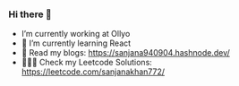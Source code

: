 ### Hi there 👋

<!--
**sanjana4khan/sanjana4khan** is a ✨ _special_ ✨ repository because its `README.md` (this file) appears on your GitHub profile.
-->

- I’m currently working at Ollyo
- 🌱 I’m currently learning React
- 📖 Read my blogs: https://sanjana940904.hashnode.dev/
- 👩🏻‍💻 Check my Leetcode Solutions: https://leetcode.com/sanjanakhan772/

